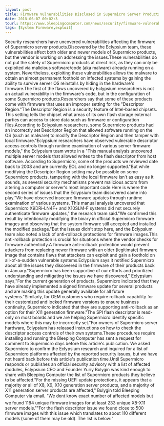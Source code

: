 ```yaml
---
layout: post
title: Firmware Vulnerabilities Disclosed in Supermicro Server Products
date: 2018-06-07 00:02:3
tourl: https://www.bleepingcomputer.com/news/security/firmware-vulnerabilities-disclosed-in-supermicro-server-products/
tags: [System Firmware,exploit]
---
```

Security researchers have uncovered vulnerabilities affecting the firmware of Supermicro server products.Discovered by the Eclypsium team, these vulnerabilities affect both older and newer models of Supermicro products, but the vendor is working on addressing the issues.These vulnerabilities do not put the safety of Supermicro products at direct risk, as they can only be exploited via malicious software/code (aka malware) already running on a system. Nevertheless, exploiting these vulnerabilities allows the malware to obtain an almost permanent foothold on infected systems by gaining the ability to survive server OS reinstalls by hiding in the hardware's firmware.The first of the flaws uncovered by Eclypsium researchers is not an actual vulnerability in the firmware's code, but in the configuration of some Supermicro products.Researchers say that some of these products come with firmware that uses an improper setting for the "Descriptor Region."The Descriptor Region is a security feature of Intel-based chipsets. This setting tells the chipset what areas of its own flash storage external parties can access to store data such as firmware or configuration files.According to Eclypsium researchers, some Supermicro products had an incorrectly set Descriptor Region that allowed software running on the OS (such as malware) to modify the Descriptor Region and then tamper with local firmware."Eclypsium researchers have observed vulnerable descriptor access controls through runtime examination of various server firmware models," the Eclypsium team wrote in a "This manual analysis uncovered multiple server models that allowed writes to the flash descriptor from host software. According to Supermicro, some of the products we reviewed date back to 2008 and are currently EOL and no longer supported."But while modifying the Descriptor Region setting may be possible on some Supermicro products, tampering with the local firmware isn't as easy as it sounds, as several security mechanisms prevent malicious actors from altering a computer or server's most important code.Here is where the second series of issues that the Eclypsium team discovered came into play."We have observed insecure firmware updates through runtime examination of various systems. This manual analysis uncovered that Supermicro X9DRi-LN4F+ and X10SLM-F systems did not securely authenticate firmware updates," the research team said."We confirmed this result by intentionally modifying the binary in official Supermicro firmware images and observing that the system firmware still accepted and installed the modified package."But the issues didn't stop here, and the Eclypsium team also noted a lack of anti-rollback protections for firmware images.This anti-rollback protection is crucial for situations where the vendor checks for firmware authenticity.A firmware anti-rollback protection would prevent attackers from replacing newer firmware with an older (legitimate) firmware image that contains flaws that attackers can exploit and gain a foothold on all-of-a-sudden vulnerable systems.Eclypsium says it notified Supermicro about all the issues they discovered in the firmware of their products back in January."Supermicro has been supportive of our efforts and prioritized understanding and mitigating the issues we have discovered," Eclypsium says,"For the current generation of products, Supermicro indicated that they have already implemented a signed firmware update for several products and are making this update generally available for all future systems."Similarly, for OEM customers who require rollback capability for their customized and locked firmware versions to ensure business continuity, Supermicro indicated that they are supporting anti-rollback as an option for their X11 generation firmware."The SPI flash descriptor is read-only on most boards and we are helping Supermicro identify specific models where this may be incorrectly set."For owners of Supermicro server hardware, Eclypsium has released instructions on how to check the descriptor access controls of their own systems.These procedures require installing and running the Bleeping Computer has sent a request for comment to Supermicro days before this article's publication. We asked Supermicro to confirm the Eclypsium research and inquired for a list of Supermicro platforms affected by the reported security issues, but we have not heard back before this article's publication time.Until Supermicro responds or publishes an official security advisory with a list of affected modules, Eclypsium CEO and Founder Yuriy Bulygin was kind enough to share with Bleeping Computer the list of Supermicro products they believe to be affected."For the missing UEFI update protections, it appears that a majority or all of X8, X9, X10 generation server products, and a majority of X11 generation server products are affected," Bulygin told Bleeping Computer via email. "We dont know exact number of affected models but we found 1184 unique firmware images for at least 233 unique X8-X11 server models.""For the flash descriptor issue we found close to 500 firmware images with this issue which translates to about 110 different models (some of them may be old). The list is below:"